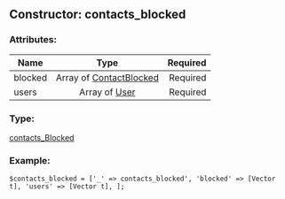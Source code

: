 ## Constructor: contacts\_blocked  

### Attributes:

| Name     |    Type       | Required |
|----------|:-------------:|---------:|
|blocked|Array of [ContactBlocked](../types/ContactBlocked.md) | Required|
|users|Array of [User](../types/User.md) | Required|
### Type: 

[contacts\_Blocked](../types/contacts_Blocked.md)
### Example:

```
$contacts_blocked = ['_' => contacts_blocked', 'blocked' => [Vector t], 'users' => [Vector t], ];
```